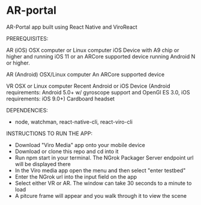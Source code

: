 # AR-portal
AR-Portal app built using React Native and ViroReact


PREREQUISITES:

AR (iOS)
OSX computer or Linux computer
iOS Device with A9 chip or higher and running iOS 11 or an ARCore supported device running Android N or higher.

AR (Android)
OSX/Linux computer
An ARCore supported device

VR
OSX or Linux computer
Recent Android or iOS Device (Android requirements: Android 5.0+ w/ gyroscope support and OpenGl ES 3.0, iOS requirements: iOS 9.0+)
Cardboard headset

DEPENDENCIES:
  - node, watchman, react-native-cli, react-viro-cli
  
INSTRUCTIONS TO RUN THE APP:
  - Download "Viro Media" app onto your mobile device
  - Download or clone this repo and cd into it
  - Run npm start in your terminal. The NGrok Packager Server endpoint url will be displayed there
  - In the Viro media app open the menu and then select "enter testbed"
  - Enter the NGrok url into the input field on the app
  - Select either VR or AR. The window can take 30 seconds to a minute to load
  - A pitcure frame will appear and you walk through it to view the scene
